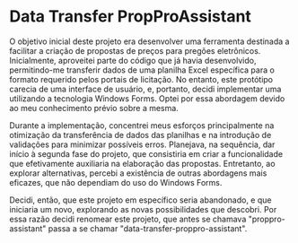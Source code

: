 # Data Transfer PropProAssistant

O objetivo inicial deste projeto era desenvolver uma ferramenta destinada a facilitar a criação de propostas de preços para pregões eletrônicos. Inicialmente, aproveitei parte do código que já havia desenvolvido, permitindo-me transferir dados de uma planilha Excel específica para o formato requerido pelos portais de licitação. No entanto, este protótipo carecia de uma interface de usuário, e, portanto, decidi implementar uma utilizando a tecnologia Windows Forms. Optei por essa abordagem devido ao meu conhecimento prévio sobre a mesma.

Durante a implementação, concentrei meus esforços principalmente na otimização da transferência de dados das planilhas e na introdução de validações para minimizar possíveis erros. Planejava, na sequência, dar início à segunda fase do projeto, que consistiria em criar a funcionalidade que efetivamente auxiliaria na elaboração das propostas. Entretanto, ao explorar alternativas, percebi a existência de outras abordagens mais eficazes, que não dependiam do uso do Windows Forms.

Decidi, então, que este projeto em específico seria abandonado, e que iniciaria um novo, explorando as novas possibilidades que descobri.
Por essa razão decidi renomear este projeto, que antes se chamava "proppro-assistant" passa a se chamar "data-transfer-proppro-assistant".
